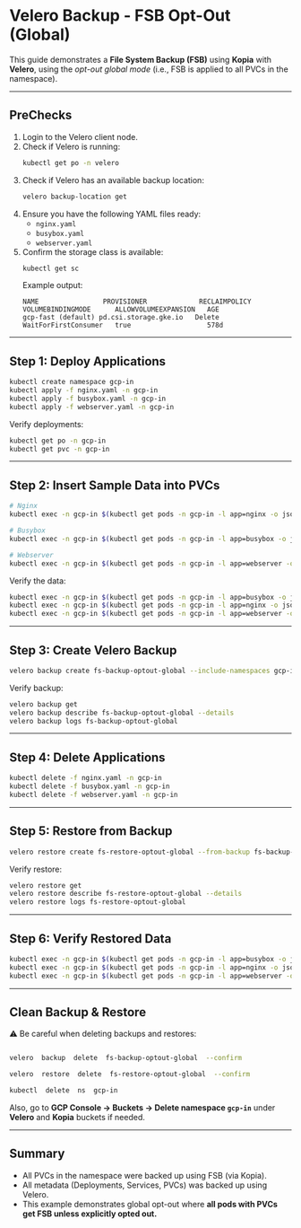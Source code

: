 # Velero Backup - FSB Opt-Out (Global)

This guide demonstrates a **File System Backup (FSB)** using **Kopia** with **Velero**, using the *opt-out global mode* (i.e., FSB is applied to all PVCs in the namespace).

---

## PreChecks

1. Login to the Velero client node.
2. Check if Velero is running:
    ```bash
    kubectl get po -n velero
    ```
3. Check if Velero has an available backup location:
    ```bash
    velero backup-location get
    ```
4. Ensure you have the following YAML files ready:
    - `nginx.yaml`
    - `busybox.yaml`
    - `webserver.yaml`
5. Confirm the storage class is available:
    ```bash
    kubectl get sc
    ```
    Example output:
    ```
    NAME                PROVISIONER             RECLAIMPOLICY   VOLUMEBINDINGMODE      ALLOWVOLUMEEXPANSION   AGE
    gcp-fast (default) pd.csi.storage.gke.io   Delete          WaitForFirstConsumer   true                   578d
    ```

---

## Step 1: Deploy Applications

```bash
kubectl create namespace gcp-in
kubectl apply -f nginx.yaml -n gcp-in
kubectl apply -f busybox.yaml -n gcp-in
kubectl apply -f webserver.yaml -n gcp-in
```

Verify deployments:

```bash
kubectl get po -n gcp-in
kubectl get pvc -n gcp-in
```

---

## Step 2: Insert Sample Data into PVCs

```bash
# Nginx
kubectl exec -n gcp-in $(kubectl get pods -n gcp-in -l app=nginx -o jsonpath='{.items[0].metadata.name}')   -- sh -c 'echo "This is Velero Backup & restore Test in Nginx" > /usr/share/nginx/html/index.html'

# Busybox
kubectl exec -n gcp-in $(kubectl get pods -n gcp-in -l app=busybox -o jsonpath='{.items[0].metadata.name}')   -- sh -c 'echo "This is Velero Backup & restore Test in busybox" > /data/data.txt'

# Webserver
kubectl exec -n gcp-in $(kubectl get pods -n gcp-in -l app=webserver -o jsonpath='{.items[0].metadata.name}')   -- sh -c 'echo "This is Velero Backup & restore Test in webserver" > /usr/local/apache2/htdocs/index.html'
```

Verify the data:

```bash
kubectl exec -n gcp-in $(kubectl get pods -n gcp-in -l app=busybox -o jsonpath='{.items[0].metadata.name}') -- cat /data/data.txt
kubectl exec -n gcp-in $(kubectl get pods -n gcp-in -l app=nginx -o jsonpath='{.items[0].metadata.name}') -- cat /usr/share/nginx/html/index.html
kubectl exec -n gcp-in $(kubectl get pods -n gcp-in -l app=webserver -o jsonpath='{.items[0].metadata.name}') -- cat /usr/local/apache2/htdocs/index.html
```

---

## Step 3: Create Velero Backup

```bash
velero backup create fs-backup-optout-global --include-namespaces gcp-in
```

Verify backup:

```bash
velero backup get
velero backup describe fs-backup-optout-global --details
velero backup logs fs-backup-optout-global
```

---

## Step 4: Delete Applications

```bash
kubectl delete -f nginx.yaml -n gcp-in
kubectl delete -f busybox.yaml -n gcp-in
kubectl delete -f webserver.yaml -n gcp-in
```

---

## Step 5: Restore from Backup

```bash
velero restore create fs-restore-optout-global --from-backup fs-backup-optout-global
```

Verify restore:

```bash
velero restore get
velero restore describe fs-restore-optout-global --details
velero restore logs fs-restore-optout-global
```

---

## Step 6: Verify Restored Data

```bash
kubectl exec -n gcp-in $(kubectl get pods -n gcp-in -l app=busybox -o jsonpath='{.items[0].metadata.name}') -- cat /data/data.txt
kubectl exec -n gcp-in $(kubectl get pods -n gcp-in -l app=nginx -o jsonpath='{.items[0].metadata.name}') -- cat /usr/share/nginx/html/index.html
kubectl exec -n gcp-in $(kubectl get pods -n gcp-in -l app=webserver -o jsonpath='{.items[0].metadata.name}') -- cat /usr/local/apache2/htdocs/index.html
```
---
## Clean Backup & Restore
⚠️ Be careful when deleting backups and restores:
```bash

velero  backup  delete  fs-backup-optout-global  --confirm

velero  restore  delete  fs-restore-optout-global  --confirm

kubectl  delete  ns  gcp-in

```
Also, go to **GCP Console → Buckets → Delete namespace `gcp-in`** under **Velero** and **Kopia** buckets if needed.

---

## Summary

- All PVCs in the namespace were backed up using FSB (via Kopia).
- All metadata (Deployments, Services, PVCs) was backed up using Velero.
- This example demonstrates global opt-out where **all pods with PVCs get FSB unless explicitly opted out.**

